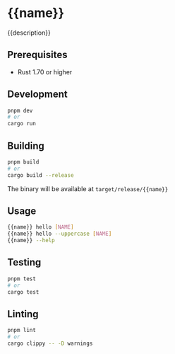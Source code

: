 # {{name}}

{{description}}

## Prerequisites

- Rust 1.70 or higher

## Development

```bash
pnpm dev
# or
cargo run
```

## Building

```bash
pnpm build
# or
cargo build --release
```

The binary will be available at `target/release/{{name}}`

## Usage

```bash
{{name}} hello [NAME]
{{name}} hello --uppercase [NAME]
{{name}} --help
```

## Testing

```bash
pnpm test
# or
cargo test
```

## Linting

```bash
pnpm lint
# or
cargo clippy -- -D warnings
```